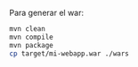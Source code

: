 Para generar el war:

```bash
mvn clean
mvn compile
mvn package
cp target/mi-webapp.war ./wars
``````